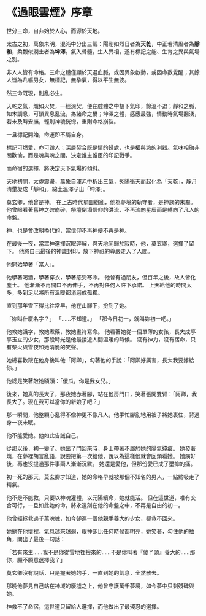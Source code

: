 # 《過眼雲煙》序章 

世分三命，自非始於人心，而源於天地。

太古之初，萬象未明，混沌中分出三氣：陽剛如烈日者為**天乾**，中正若清風者為**靜和**，柔馥似潤土者為**坤澤**。氣入骨髓，生人異相，遂有標記之能、生育之異與氣場之別。

非人人皆有命格。三命之體僅顯於天選血脈，或因異象啟動，或因命數覺醒；其餘人皆為凡軀男女，無標記，無孕氣，得以平生無波。

然三命既現，則亂必生。

天乾之氣，熾如火焚，一經深契，便在腔體之中植下氣印，餘溫不退；靜和之脈，如木調息，可鎖異息亂流，為諸命之橋；坤澤之體，感應最強，情動時氣場翻湧，若未及時安撫，輕則神魂恍惚，重則命格崩裂。

一旦標記開始，命運即不屬自身。

標記可燃愛，亦可毀人；深層契合既是情的歸處，也是權與慾的利器。氣味相融非關歡愉，而是魂與魂之間，決定誰主誰臣的印記戰爭。

而命宿的選擇，將決定天下氣場的傾斜。

天地初開，太虛震盪，萬象自渾沌中析出三氣，炙陽衝天而起化為「天乾」，靜月清暈凝成「靜和」，綿土溫澤孕出「坤澤」。

莫玄卿，他曾是神。
在上古時代星圖紛亂，他為夢境的執守者，是神族的末裔。他曾眼看著舊神之碑崩碎，祭壇倒塌信仰的洪流，不再流向星辰而是轉向了凡人的命盤。

神，也是會改朝換代的，當信仰不再神便不再是神。

在最後一夜，當眾神選擇沉眠碎解，與天地同歸於寂時，他，莫玄卿，選擇了留下。
他將自己最後的神識封印，放下神祇的尊嚴走入了人間。

他開始學著「當人」。

他學著喝酒，學著穿衣，學著感受寒冷。
他曾有過朋友，但百年之後，故人皆化塵土。
他漸漸不再開口不再伸手，不再對任何人許下承諾。
上天給他的時間太多，多到足以將所有溫暖都消磨成孤獨。

直到那年雪下得比往常早，他在山腳下，撿到了她。

「妳叫什麼名字？」
「……不知道。」
「那今日初一，就叫妳初一吧。」

他教她識字，教她煮藥，教她畫符寫命。
他看著她從一個單薄的女孩，長大成亭亭玉立的少女，那段時光是他最接近人間溫暖的時候。
沒有神力，沒有宿命，只有柴火與雪夜和她清脆的笑聲。

她總喜歡跟在他身後叫他「阿卿」，勾著他的手說：「阿卿好厲害，長大我要嫁給你。」

他總是笑著敲她額頭：「傻瓜，你是我女兒。」

後來，她真的長大了，那夜她赤著腳，站在他房門口，笑著張開雙臂：「阿卿，我長大了。現在我可以當你的新娘了吧？」

那一瞬間，他整顆心亂得不像神更不像凡人，他手忙腳亂地用被子將她裹住，背過身一夜未眠。

他不能愛她。他如此告誡自己。

從那以後，初一變了。她出了門回來時，身上帶著不屬於她的陽氣殘痕。
她發著燒，在夢裡胡言亂語，說要把第一次給他，說以為這樣他就會回頭看她。
她病好後，再也沒提過那件事兩人漸漸沉默。
她還是愛他，但那份愛已成了壓抑的痛。

初一死的那天，莫玄卿才知道，她的命格早就被那個不知名的男人，一點點吸走了精氣。

他不是不能救，只要以神魂灌體，以元陽續命，她就能活。
但在這世道，唯有交合可行，一旦如此她的命，將永遠刻在他的命盤之中，不再是自由的初一。

他曾經拯救過千萬魂魄，如今卻連一個他親手養大的少女，都救不回來。

她躺在他懷裡，氣息越來越弱，眼神卻比任何時候都明亮，她笑著，勾住他的袖角，問出了最後一句話：

「若有來生……我不是你從雪地裡撿來的……不是你叫著『傻丫頭』養大的……那你，願不願意選擇我？」

莫玄卿沒有說話，只是握著她的手，一直到她的氣息，全然散去。

那晚他夢見自己站在神域的廢墟之上，他曾守護萬千夢境，如今夢中只剩殘碑與她。

神救不了命宿，這世道只留給人選擇，而他做出了最殘忍的選擇。
